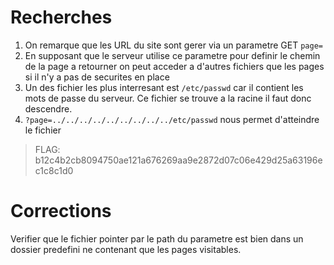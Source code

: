 # Recherches

1. On remarque que les URL du site sont gerer via un parametre GET `page=`
2. En supposant que le serveur utilise ce parametre pour definir le chemin de la page a retourner on peut acceder a d'autres fichiers que les pages si il n'y a pas de securites en place
3. Un des fichier les plus interresant est `/etc/passwd` car il contient les mots de passe du serveur. Ce fichier se trouve a la racine il faut donc descendre.
4. `?page=../../../../../../../../../etc/passwd` nous permet d'atteindre le fichier


> FLAG: b12c4b2cb8094750ae121a676269aa9e2872d07c06e429d25a63196ec1c8c1d0


# Corrections

Verifier que le fichier pointer par le path du parametre est bien dans un dossier predefini ne contenant que les pages visitables.

